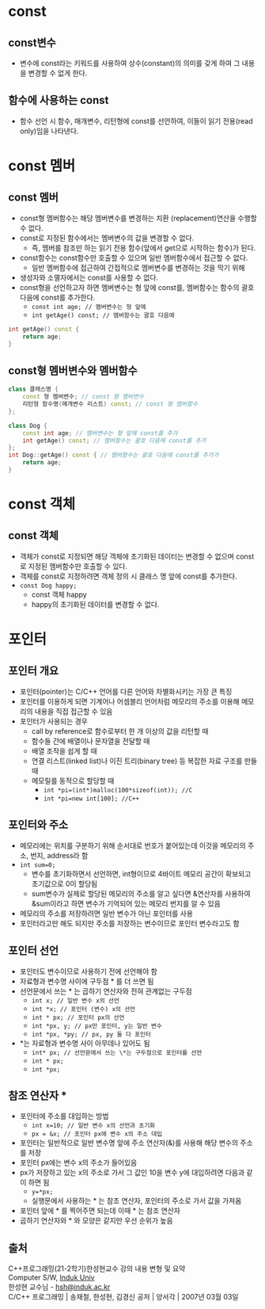# const

## const변수

- 변수에 const라는 키워드를 사용하여 상수(constant)의 의미를 갖게 하여 그 내용을 변경할 수 없게 한다.

## 함수에 사용하는 const

- 함수 선언 시 함수, 매개변수, 리턴형에 const를 선언하여, 이들이 읽기 전용(read only)임을 나타낸다.

# const 멤버

## const 멤버

- const형 멤버함수는 해당 멤버변수를 변경하는 치환 (replacement)연산을 수행할 수 없다.
- const로 지정된 함수에서는 멤버변수의 값을 변경할 수 없다.
  - 즉, 멤버를 참조만 하는 읽기 전용 함수(앞에서 get으로 시작하는 함수)가 된다.
- const함수는 const함수만 호출할 수 있으며 일반 멤버함수에서 접근할 수 없다.
  - 일반 멤버함수에 접근하여 간접적으로 멤버변수를 변경하는 것을 막기 위해
- 생성자와 소멸자에서는 const를 사용할 수 없다.
- const형을 선언하고자 하면 멤버변수는 형 앞에 const를, 멤버함수는 함수의 괄호 다음에 const를 추가한다.
  - ``` const int age; // 멤버변수는 형 앞에 ```  
  - ``` int getAge() const; // 멤버함수는 괄호 다음에 ```  

```cpp
int getAge() const {
    return age;
}
```

## const형 멤버변수와 멤버함수

```cpp
class 클래스명 {
    const 형 멤버변수; // const 형 멤버변수
    리턴형 함수명(매개변수 리스트) const; // const 형 멤버함수
};
```

```cpp
class Dog {
    const int age; // 멤버변수는 형 앞에 const를 추가
    int getAge() const; // 멤버함수는 괄호 다음에 const를 추가
};
int Dog::getAge() const { // 멤버함수는 괄호 다음에 const를 추가가
    return age;
}
```

# const 객체

## const 객체

- 객체가 const로 지정되면 해당 객체에 초기화된 데이터는 변경할 수 없으며 const로 지정된 멤버함수만 호출할 수 있다.
- 객체를 const로 지정하려면 객체 정의 시 클래스 명 앞에 const를 추가한다.
- ``` const Dog happy; ```  
  - const 객체 happy
  - happy의 초기화된 데이터를 변경할 수 없다.

# 포인터

## 포인터 개요

- 포인터(pointer)는 C/C++ 언어를 다른 언어와 차별화시키는 가장 큰 특징
- 포인터를 이용하게 되면 기계어나 어셈블리 언어처럼 메모리의 주소를 이용해 메모리의 내용을 직접 접근할 수 있음
- 포인터가 사용되는 경우
  - call by reference로 함수로부터 한 개 이상의 값을 리턴할 때
  - 함수들 간에 배열이나 문자열을 전달할 때
  - 배열 조작을 쉽게 할 때
  - 연결 리스트(linked list)나 이진 트리(binary tree) 등 복잡한 자료 구조를 만들 때
  - 메모릴를 동적으로 할당할 때
    - ``` int *pi=(int*)malloc(100*sizeof(int)); //C ```  
    - ``` int *pi=new int[100]; //C++ ```  

## 포인터와 주소

- 메모리에는 위치를 구분하기 위해 순서대로 번호가 붙어있는데 이것을 메모리의 주소, 번지, address라 함
- ``` int sum=0; ```
  - 변수를 초기화하면서 선언하면, int형이므로 4바이트 메모리 공간이 확보되고 초기값으로 0이 할당됨
  - sum변수가 실제로 할당된 메모리의 주소를 알고 싶다면 &연산자를 사용하여 &sum이라고 하면 변수가 기억되어 있는 메모리 번지를 알 수 있음
- 메모리의 주소를 저장하려면 일반 변수가 아닌 포인터를 사용
- 포인터라고만 해도 되지만 주소를 저장하는 변수이므로 포인터 변수라고도 함

## 포인터 선언

- 포인터도 변수이므로 사용하기 전에 선언해야 함
- 자료형과 변수명 사이에 구두점 \* 를 더 쓰면 됨
- 선언문에서 쓰는 \* 는 곱하기 연산자와 전혀 관계없는 구두점
  - ``` int x; // 일반 변수 x의 선언 ```  
  - ``` int *x; // 포인터 (변수) x의 선언 ```  
  - ``` int * px; // 포인터 px의 선언 ```  
  - ``` int *px, y; // px만 포인터, y는 일반 변수 ```  
  - ``` int *px, *py; // px, py 둘 다 포인터 ```  
- *는 자료형과 변수명 사이 아무데나 있어도 됨
  - ``` int* px; // 선언문에서 쓰는 \*는 구두점으로 포인터를 선언 ```  
  - ``` int * px; ```  
  - ``` int *px; ```  

## 참조 연산자 *

- 포인터에 주소를 대입하는 방법
  - ``` int x=10; // 일반 변수 x의 선언과 초기화 ```  
  - ``` px = &x; // 포인터 px에 변수 x의 주소 대입 ```  
- 포인터는 일반적으로 일반 변수명 앞에 주소 연산자(&)를 사용해 해당 변수의 주소를 저장
- 포인터 px에는 변수 x의 주소가 들어있음
- px가 저장하고 있는 x의 주소로 가서 그 값인 10을 변수 y에 대입하려면 다음과 같이 하면 됨
  - ``` y=*px; ```  
  - 실행문에서 사용하는 \* 는 참조 연산자, 포인터의 주소로 가서 값을 가져옴
- 포인터 앞에 \* 를 찍어주면 되는데 이때 \* 는 참조 연산자
- 곱하기 연산자와 \* 와 모양은 같지만 우선 순위가 높음

## 출처

C++프로그래밍(21-2학기)한성현교수 강의 내용 변형 및 요약  
Computer S/W, [Induk Univ][googlelink]  
한성현 교수님 -  hsh@induk.ac.kr  
C/C++ 프로그래밍 | 송재철, 한성현, 김경신 공저 | 양서각 | 2007년 03월 03일

[id]: URL "Optional Title here"
[googlelink]: https://www.induk.ac.kr "Go google"
